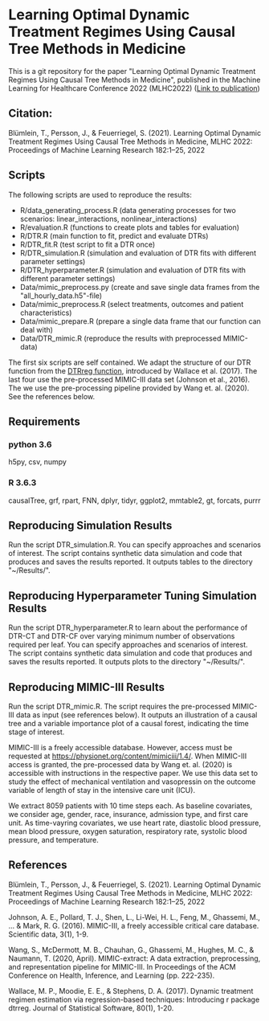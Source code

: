 # Learning Optimal Dynamic Treatment Regimes Using Causal Tree Methods in Medicine
This is a git repository for the paper "Learning Optimal Dynamic Treatment Regimes Using Causal Tree Methods in Medicine", published in the Machine Learning for Healthcare Conference 2022 (MLHC2022) ([Link to publication](https://static1.squarespace.com/static/59d5ac1780bd5ef9c396eda6/t/62e975b7f5aea328e3e0aa09/1659467192866/34+DTR_MLHC_2022_camera-ready.pdf)) 

## Citation:

Blümlein, T., Persson, J., & Feuerriegel, S. (2021). Learning Optimal Dynamic Treatment Regimes Using Causal Tree Methods in Medicine, MLHC 2022: Proceedings of Machine Learning Research 182:1–25, 2022

## Scripts
The following scripts are used to reproduce the results:
- R/data_generating_process.R (data generating processes for two scenarios: linear_interactions, nonlinear_interactions)
- R/evaluation.R (functions to create plots and tables for evaluation)
- R/DTR.R (main function to fit, predict and evaluate DTRs)
- R/DTR_fit.R (test script to fit a DTR once)
- R/DTR_simulation.R (simulation and evaluation of DTR fits with different parameter settings)
- R/DTR_hyperparameter.R (simulation and evaluation of DTR fits with different parameter settings)
- Data/mimic_preprocess.py (create and save single data frames from the "all_hourly_data.h5"-file)
- Data/mimic_preprocess.R (select treatments, outcomes and patient characteristics)
- Data/mimic_prepare.R (prepare a single data frame that our function can deal with)
- Data/DTR_mimic.R (reproduce the results with preprocessed MIMIC-data)

The first six scripts are self contained. We adapt the structure of our DTR function from the [DTRreg function](https://github.com/cran/DTRreg/blob/master/R/DTRreg.R), introduced by Wallace et al. (2017). The last four use the pre-processed MIMIC-III data set (Johnson et al., 2016). The we use the pre-processing pipeline provided by Wang et. al. (2020). See the references below.

## Requirements
### python 3.6 
h5py, csv, numpy
### R 3.6.3
causalTree, grf, rpart, FNN, dplyr, tidyr, ggplot2, mmtable2, gt, forcats, purrr

## Reproducing Simulation Results
Run the script DTR_simulation.R. You can specify approaches and scenarios of interest. The script contains synthetic data simulation and code that produces and saves the results reported. It outputs tables to the directory "~/Results/".

## Reproducing Hyperparameter Tuning Simulation Results
Run the script DTR_hyperparameter.R to learn about the performance of DTR-CT and DTR-CF over varying minimum number of observations required per leaf. You can specify approaches and scenarios of interest. The script contains synthetic data simulation and code that produces and saves the results reported. It outputs plots to the directory "~/Results/".

## Reproducing MIMIC-III Results
Run the script DTR_mimic.R. The script requires the pre-processed MIMIC-III data as input (see references below). It outputs an illustration of a causal tree and a variable importance plot of a causal forest, indicating the time stage of interest. 

MIMIC-III is a freely accessible database. However, access must be requested at https://physionet.org/content/mimiciii/1.4/. When MIMIC-III access is granted, the pre-processed data by Wang et. al. (2020) is accessible with instructions in the respective paper. We use this data set to study the effect of mechanical ventilation and vasopressin on the outcome variable of length of stay in the intensive care unit (ICU).

We extract 8059 patients with 10 time steps each. As baseline covariates, we consider age, gender, race, insurance, admission type, and first care unit. As time-vayring covariates, we use heart rate, diastolic blood pressure, mean blood pressure, oxygen saturation, respiratory rate, systolic blood pressure, and temperature. 

## References

Blümlein, T., Persson, J., & Feuerriegel, S. (2021). Learning Optimal Dynamic Treatment Regimes Using Causal Tree Methods in Medicine, MLHC 2022: Proceedings of Machine Learning Research 182:1–25, 2022

Johnson, A. E., Pollard, T. J., Shen, L., Li-Wei, H. L., Feng, M., Ghassemi, M., ... & Mark, R. G. (2016). MIMIC-III, a freely accessible critical care database. Scientific data, 3(1), 1-9.

Wang, S., McDermott, M. B., Chauhan, G., Ghassemi, M., Hughes, M. C., & Naumann, T. (2020, April). MIMIC-extract: A data extraction, preprocessing, and representation pipeline for MIMIC-III. In Proceedings of the ACM Conference on Health, Inference, and Learning (pp. 222-235).

Wallace, M. P., Moodie, E. E., & Stephens, D. A. (2017). Dynamic treatment regimen estimation via regression-based techniques: Introducing r package dtrreg. Journal of Statistical Software, 80(1), 1-20.
